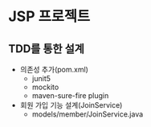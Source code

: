 # JSP 프로젝트

## TDD를 통한 설계
- 의존성 추가(pom.xml)
    - junit5
    - mockito
    - maven-sure-fire plugin
- 회원 가입 기능 설계(JoinService)
    - models/member/JoinService.java 